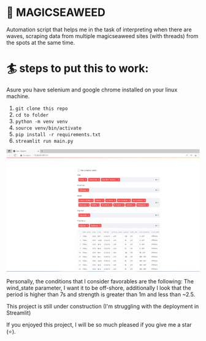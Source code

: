 # 🌊 MAGICSEAWEED

Automation script that helps me in the task of interpreting when there are waves, scraping data from multiple magicseaweed sites (with threads) from the spots at the same time.

# 🏄 steps to put this to work:

Asure you have selenium and google chrome installed on your linux machine.

1. ```git clone this repo```
2. ```cd to folder```
3. ```python -m venv venv```
4. ```source venv/bin/activate```
5. ```pip install -r requirements.txt```
6. ```streamlit run main.py```

![alt text](static/result.png)

Personally, the conditions that I consider favorables are the following: The wind_state parameter, I want it to be off-shore, additionally I look that the period is higher than 7s and strength is greater than 1m and less than ~2.5.

This project is still under construction (I'm struggling with the deployment in Streamlit)

If you enjoyed this project, I will be so much pleased if you give me a star (⭐).